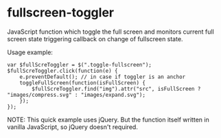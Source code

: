 # fullscreen-toggler
JavaScript function which toggle the full screen and monitors current full screen state triggering callback on change of fullscreen state.

Usage example:

    var $fullScreToggler = $(".toggle-fullscreen");
    $fullScreToggler.click(function(e) {
        e.preventDefault(); // in case if toggler is an anchor
        toggleFullScreen(function(isFullScreen) {
            $fullScreToggler.find("img").attr("src", isFullScreen ? "images/compress.svg" : "images/expand.svg");
        });
    });

NOTE: This quick example uses jQuery. But the function itself written in vanilla JavaScript, so jQuery doesn't required.
